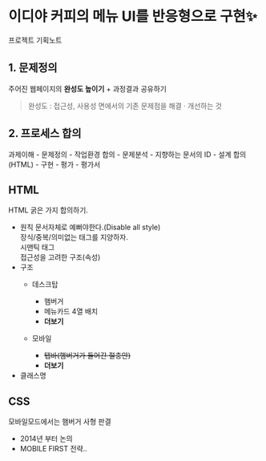 # 이디야 커피의 메뉴 UI를 반응형으로 구현✨

프로젝트 기획노트

## 1. 문제정의

주어진 웹페이지의 **완성도 높이기** + 과정결과 공유하기

> 완성도 : 접근성, 사용성 면에서의 기존 문제점을 해결 · 개선하는 것

## 2. 프로세스 합의

과제이해 - 문제정의 - 작업환경 합의 - 문제분석 - 지향하는 문서의 ID - 설계 합의 (HTML) - 구현 - 평가 - 평가서

<p hidden>
<b>기능추가</b>
- 카테고리정렬
- n개 비교하기기능
- 더보기 버튼
- 메뉴 담기? 가까운 매장? 버튼
- 언어설정
- 추천메뉴 캐러셀
- 매장찾기 시, Web API로 사용자위치 권한 얼럿
<br>
<b>컨텐츠추가</b>
- 카테고리 선택섹션
- 소제목 디바이더
- 서브헤더 알림 (코로나관련, 배민할인)
- 프로모태그추가(뉴,핫,스테디,시즌)
- 데스크탑 화면으로 보기
- 추천메뉴 케러셀
<br>
</p>

## HTML

HTML 굵은 가지 합의하기.

- 원칙<bt>
  문서자체로 예뻐야한다.(Disable all style)<br>
  장식/중복/의미없는 태그를 지양하자.<br>
  시맨틱 태그<br>
  접근성을 고려한 구조(속성)<br>
- 구조
  - 데스크탑

    - 햄버거
    - 메뉴카드 4열 배치

    * **더보기**

  - 모바일
    - ~~탭바(햄버거가 들어간 절충안)~~
    - **더보기**
- 클래스명

## CSS

모바일모드에서는 햄버거 사형 판결

- 2014년 부터 논의
- MOBILE FIRST 전략..
